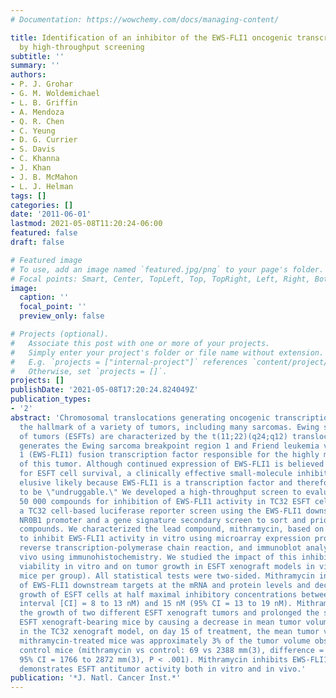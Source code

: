 ```yaml
---
# Documentation: https://wowchemy.com/docs/managing-content/

title: Identification of an inhibitor of the EWS-FLI1 oncogenic transcription factor
  by high-throughput screening
subtitle: ''
summary: ''
authors:
- P. J. Grohar
- G. M. Woldemichael
- L. B. Griffin
- A. Mendoza
- Q. R. Chen
- C. Yeung
- D. G. Currier
- S. Davis
- C. Khanna
- J. Khan
- J. B. McMahon
- L. J. Helman
tags: []
categories: []
date: '2011-06-01'
lastmod: 2021-05-08T11:20:24-06:00
featured: false
draft: false

# Featured image
# To use, add an image named `featured.jpg/png` to your page's folder.
# Focal points: Smart, Center, TopLeft, Top, TopRight, Left, Right, BottomLeft, Bottom, BottomRight.
image:
  caption: ''
  focal_point: ''
  preview_only: false

# Projects (optional).
#   Associate this post with one or more of your projects.
#   Simply enter your project's folder or file name without extension.
#   E.g. `projects = ["internal-project"]` references `content/project/deep-learning/index.md`.
#   Otherwise, set `projects = []`.
projects: []
publishDate: '2021-05-08T17:20:24.824049Z'
publication_types:
- '2'
abstract: 'Chromosomal translocations generating oncogenic transcription factors are
  the hallmark of a variety of tumors, including many sarcomas. Ewing sarcoma family
  of tumors (ESFTs) are characterized by the t(11;22)(q24;q12) translocation that
  generates the Ewing sarcoma breakpoint region 1 and Friend leukemia virus integration
  1 (EWS-FLI1) fusion transcription factor responsible for the highly malignant phenotype
  of this tumor. Although continued expression of EWS-FLI1 is believed to be critical
  for ESFT cell survival, a clinically effective small-molecule inhibitor remains
  elusive likely because EWS-FLI1 is a transcription factor and therefore widely felt
  to be \"undruggable.\" We developed a high-throughput screen to evaluate more than
  50 000 compounds for inhibition of EWS-FLI1 activity in TC32 ESFT cells. We used
  a TC32 cell-based luciferase reporter screen using the EWS-FLI1 downstream target
  NR0B1 promoter and a gene signature secondary screen to sort and prioritize the
  compounds. We characterized the lead compound, mithramycin, based on its ability
  to inhibit EWS-FLI1 activity in vitro using microarray expression profiling, quantitative
  reverse transcription-polymerase chain reaction, and immunoblot analysis, and in
  vivo using immunohistochemistry. We studied the impact of this inhibition on cell
  viability in vitro and on tumor growth in ESFT xenograft models in vivo (n = 15-20
  mice per group). All statistical tests were two-sided. Mithramycin inhibited expression
  of EWS-FLI1 downstream targets at the mRNA and protein levels and decreased the
  growth of ESFT cells at half maximal inhibitory concentrations between 10 (95% confidence
  interval [CI] = 8 to 13 nM) and 15 nM (95% CI = 13 to 19 nM). Mithramycin suppressed
  the growth of two different ESFT xenograft tumors and prolonged the survival of
  ESFT xenograft-bearing mice by causing a decrease in mean tumor volume. For example,
  in the TC32 xenograft model, on day 15 of treatment, the mean tumor volume for the
  mithramycin-treated mice was approximately 3% of the tumor volume observed in the
  control mice (mithramycin vs control: 69 vs 2388 mm(3), difference = 2319 mm(3),
  95% CI = 1766 to 2872 mm(3), P < .001). Mithramycin inhibits EWS-FLI1 activity and
  demonstrates ESFT antitumor activity both in vitro and in vivo.'
publication: '*J. Natl. Cancer Inst.*'
---
```

